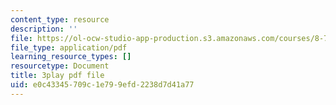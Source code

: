 ```yaml
---
content_type: resource
description: ''
file: https://ol-ocw-studio-app-production.s3.amazonaws.com/courses/8-701-introduction-to-nuclear-and-particle-physics-fall-2020/e0c43345709c1e799efd2238d7d41a77_9QPqYAr-Zsc.pdf
file_type: application/pdf
learning_resource_types: []
resourcetype: Document
title: 3play pdf file
uid: e0c43345-709c-1e79-9efd-2238d7d41a77
---
```

